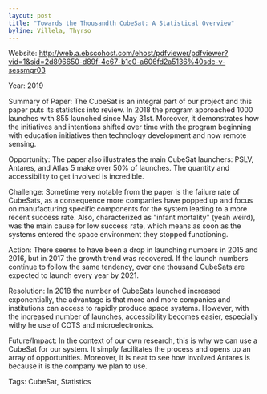 ```yaml
---
layout: post
title: "Towards the Thousandth CubeSat: A Statistical Overview"
byline: Villela, Thyrso
---
```

Website: http://web.a.ebscohost.com/ehost/pdfviewer/pdfviewer?vid=1&sid=2d896650-d89f-4c67-b1c0-a606fd2a5136%40sdc-v-sessmgr03

Year: 2019

Summary of Paper: The CubeSat is an integral part of our project and this paper puts its statistics into review. In 2018 the program approached 1000 launches with 855 launched since May 31st. Moreover, it demonstrates how the initiatives and intentions shifted over time with the program beginning with education initiatives then technology development and now remote sensing. 

Opportunity: The paper also illustrates the main CubeSat launchers: PSLV, Antares, and Atlas 5 make over 50% of launches. The quantity and accessibility to get involved is incredible. 

Challenge: Sometime very notable from the paper is the failure rate of CubeSats, as a consequence more companies have popped up and focus on manufacturing specific components for the system leading to a more recent success rate. Also, characterized as "infant mortality" (yeah weird), was the main cause for low success rate, which means as soon as the systems entered the space environment they stopped functioning. 

Action: There seems to have been a drop in launching numbers in 2015 and 2016, but in 2017 the growth trend was recovered. If the launch numbers continue to follow the same tendency, over one thousand CubeSats are expected to launch every year by 2021. 

Resolution: In 2018 the number of CubeSats launched increased exponentially, the advantage is that more and more companies and institutions can access to rapidly produce space systems. However, with the increased number of launches, accessibility becomes easier, especially withy he use of COTS and microelectronics. 

Future/Impact: In the context of our own research, this is why we can use a CubeSat for our system. It simply facilitates the process and opens up an array of opportunities. Moreover, it is neat to see how involved Antares is because it is the company we plan to use. 

Tags: CubeSat, Statistics